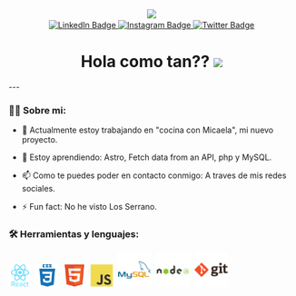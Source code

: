 <div id="header" align="center">
  <img src="https://media.giphy.com/media/j5hWF2V3RlNGItTkGc/giphy.gif" width="300"/>
  <div id="badges">
    <a href="your-linkedin-URL">
      <img src="https://img.shields.io/badge/LinkedIn-blue?style=for-the-badge&logo=linkedin&logoColor=white" alt="LinkedIn Badge"/>
    </a>
    <a href="https://www.instagram.com/yefreesartt">
      <img src="https://img.shields.io/badge/instagram-pink?style=for-the-badge&logo=instagram&logoColor=white" alt="Instagram Badge"/>
    </a>
    <a href="https://twitter.com/YefreeCodes">
      <img src="https://img.shields.io/badge/Twitter-blue?style=for-the-badge&logo=twitter&logoColor=white" alt="Twitter Badge"/>
    </a>
  </div>
  <h1>
    Hola como tan??
    <img src="https://media.giphy.com/media/hvRJCLFzcasrR4ia7z/giphy.gif" width="30px"/>
  </h1>
</div>
---

  ### :man_technologist: Sobre mi:

  - 🔭 Actualmente estoy trabajando en "cocina con Micaela", mi nuevo proyecto.
  
  - 🌱 Estoy aprendiendo: Astro, Fetch data from an API, php y MySQL.
            
  - 📫 Como te puedes poder en contacto conmigo: A traves de mis redes sociales.
      
  - ⚡ Fun fact: No he visto Los Serrano.

### :hammer_and_wrench: Herramientas y lenguajes:

<div>
  <img src="https://github.com/devicons/devicon/blob/master/icons/react/react-original-wordmark.svg" title="React" alt="React" width="40" height="40"/>&nbsp;
  <img src="https://github.com/devicons/devicon/blob/master/icons/css3/css3-plain-wordmark.svg"  title="CSS3" alt="CSS" width="40" height="40"/>&nbsp;
  <img src="https://github.com/devicons/devicon/blob/master/icons/html5/html5-original.svg" title="HTML5" alt="HTML" width="40" height="40"/>&nbsp;
  <img src="https://github.com/devicons/devicon/blob/master/icons/javascript/javascript-original.svg" title="JavaScript" alt="JavaScript" width="40" height="40"/>&nbsp;
  <img src="https://github.com/devicons/devicon/blob/master/icons/mysql/mysql-original-wordmark.svg" title="MySQL"  alt="MySQL" width="60" height="60"/>&nbsp;
  <img src="https://github.com/devicons/devicon/blob/master/icons/nodejs/nodejs-original-wordmark.svg" title="NodeJS" alt="NodeJS" width="60" height="60"/>&nbsp;
  <img src="https://github.com/devicons/devicon/blob/master/icons/git/git-original-wordmark.svg" title="Git" **alt="Git" width="60" height="60"/>
</div>





